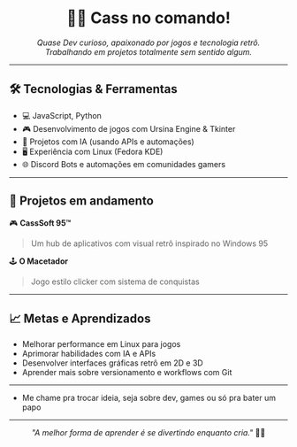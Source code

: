 <h1 align="center">👨‍💻 Cass no comando!</h1>

<p align="center">
  <i>Quase Dev curioso, apaixonado por jogos e tecnologia retrô.</i><br>
  <i>Trabalhando em projetos totalmente sem sentido algum.</i>
</p>

---

## 🛠️ Tecnologias & Ferramentas

- 💻 JavaScript, Python
- 🎮 Desenvolvimento de jogos com Ursina Engine & Tkinter
- 🧠 Projetos com IA (usando APIs e automações)
- 🖥️ Experiência com Linux (Fedora KDE)
- 🌐 Discord Bots e automações em comunidades gamers

---

## 💼 Projetos em andamento

🎮 **CassSoft 95™**  
> Um hub de aplicativos com visual retrô inspirado no Windows 95

🕹️ **O Macetador**  
> Jogo estilo clicker com sistema de conquistas

---

## 📈 Metas e Aprendizados

- Melhorar performance em Linux para jogos
- Aprimorar habilidades com IA e APIs
- Desenvolver interfaces gráficas retrô em 2D e 3D
- Aprender mais sobre versionamento e workflows com Git

---

- Me chame pra trocar ideia, seja sobre dev, games ou só pra bater um papo

---

<p align="center">
  <i>"A melhor forma de aprender é se divertindo enquanto cria."</i> 🎨✨
</p>
